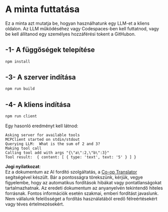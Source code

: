 <!--
CO_OP_TRANSLATOR_METADATA:
{
  "original_hash": "6d6315e03f591fb5a39be91da88585dc",
  "translation_date": "2025-07-13T19:20:54+00:00",
  "source_file": "03-GettingStarted/03-llm-client/solution/typescript/README.md",
  "language_code": "hu"
}
-->
# A minta futtatása

Ez a minta azt mutatja be, hogyan használhatunk egy LLM-et a kliens oldalon. Az LLM működéséhez vagy Codespaces-ben kell futtatnod, vagy be kell állítanod egy személyes hozzáférési tokent a GitHubon.

## -1- A függőségek telepítése

```bash
npm install
```

## -3- A szerver indítása

```bash
npm run build
```

## -4- A kliens indítása

```sh
npm run client
```

Egy hasonló eredményt kell látnod:

```text
Asking server for available tools
MCPClient started on stdin/stdout
Querying LLM:  What is the sum of 2 and 3?
Making tool call
Calling tool add with args "{\"a\":2,\"b\":3}"
Tool result:  { content: [ { type: 'text', text: '5' } ] }
```

**Jogi nyilatkozat**:  
Ez a dokumentum az AI fordító szolgáltatás, a [Co-op Translator](https://github.com/Azure/co-op-translator) segítségével készült. Bár a pontosságra törekszünk, kérjük, vegye figyelembe, hogy az automatikus fordítások hibákat vagy pontatlanságokat tartalmazhatnak. Az eredeti dokumentum az anyanyelvén tekintendő hiteles forrásnak. Fontos információk esetén szakmai, emberi fordítást javaslunk. Nem vállalunk felelősséget a fordítás használatából eredő félreértésekért vagy téves értelmezésekért.